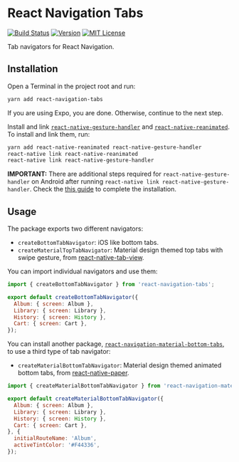 # React Navigation Tabs

[![Build Status][build-badge]][build]
[![Version][version-badge]][package]
[![MIT License][license-badge]][license]

Tab navigators for React Navigation.

## Installation

Open a Terminal in the project root and run:

```sh
yarn add react-navigation-tabs
```

If you are using Expo, you are done. Otherwise, continue to the next step.

Install and link [`react-native-gesture-handler`](https://github.com/kmagiera/react-native-gesture-handler) and [`react-native-reanimated`](https://github.com/kmagiera/react-native-reanimated). To install and link them, run:

```sh
yarn add react-native-reanimated react-native-gesture-handler
react-native link react-native-reanimated
react-native link react-native-gesture-handler
```

**IMPORTANT:** There are additional steps required for `react-native-gesture-handler` on Android after running `react-native link react-native-gesture-handler`. Check the [this guide](https://kmagiera.github.io/react-native-gesture-handler/docs/getting-started.html) to complete the installation.

## Usage

The package exports two different navigators:

- `createBottomTabNavigator`: iOS like bottom tabs.
- `createMaterialTopTabNavigator`: Material design themed top tabs with swipe gesture, from [react-native-tab-view](https://github.com/react-native-community/react-native-tab-view).

You can import individual navigators and use them:

```js
import { createBottomTabNavigator } from 'react-navigation-tabs';

export default createBottomTabNavigator({
  Album: { screen: Album },
  Library: { screen: Library },
  History: { screen: History },
  Cart: { screen: Cart },
});
```

You can install another package, [`react-navigation-material-bottom-tabs`](https://github.com/react-navigation/material-bottom-tabs), to use a third type of tab navigator:

- `createMaterialBottomTabNavigator`: Material design themed animated bottom tabs, from [react-native-paper](https://callstack.github.io/react-native-paper/bottom-navigation.html).

```js
import { createMaterialBottomTabNavigator } from 'react-navigation-material-bottom-tabs';

export default createMaterialBottomTabNavigator({
  Album: { screen: Album },
  Library: { screen: Library },
  History: { screen: History },
  Cart: { screen: Cart },
}, {
  initialRouteName: 'Album',
  activeTintColor: '#F44336',
});
```

<!-- badges -->
[build-badge]: https://img.shields.io/circleci/project/github/react-navigation/tabs/master.svg?style=flat-square
[build]: https://circleci.com/gh/react-navigation/tabs
[version-badge]: https://img.shields.io/npm/v/react-navigation-tabs.svg?style=flat-square
[package]: https://www.npmjs.com/package/react-navigation-tabs
[license-badge]: https://img.shields.io/npm/l/react-navigation-tabs.svg?style=flat-square
[license]: https://opensource.org/licenses/MIT
